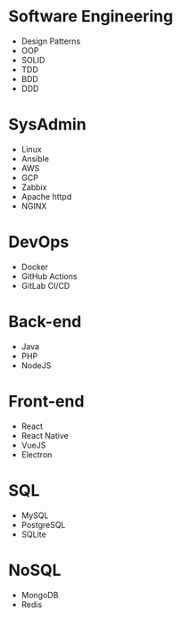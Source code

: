# Software Engineering
* Design Patterns
* OOP
* SOLID
* TDD
* BDD
* DDD
# SysAdmin
* Linux
* Ansible
* AWS
* GCP
* Zabbix
* Apache httpd
* NGINX
# DevOps
* Docker
* GitHub Actions
* GitLab CI/CD
# Back-end
* Java
* PHP
* NodeJS
# Front-end
* React
* React Native
* VueJS
* Electron
# SQL
  * MySQL
  * PostgreSQL
  * SQLite
# NoSQL
  * MongoDB
  * Redis
